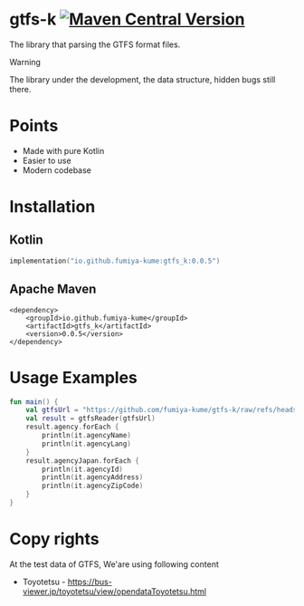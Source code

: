# gtfs-k [![Maven Central Version](https://img.shields.io/maven-central/v/io.github.fumiya-kume/gtfs_k)](https://central.sonatype.com/artifact/io.github.fumiya-kume/gtfs_k)

The library that parsing the GTFS format files.

> [!WARNING]  
> The library under the development, the data structure, hidden bugs still there.

# Points
- Made with pure Kotlin
- Easier to use
- Modern codebase

# Installation 

## Kotlin

```kt
implementation("io.github.fumiya-kume:gtfs_k:0.0.5")
```

## Apache Maven

```
<dependency>
    <groupId>io.github.fumiya-kume</groupId>
    <artifactId>gtfs_k</artifactId>
    <version>0.0.5</version>
</dependency>
```

# Usage Examples

```kt
fun main() {
    val gtfsUrl = "https://github.com/fumiya-kume/gtfs-k/raw/refs/heads/master/test-data/toyotetsu.zip"
    val result = gtfsReader(gtfsUrl)
    result.agency.forEach {
        println(it.agencyName)
        println(it.agencyLang)
    }
    result.agencyJapan.forEach { 
        println(it.agencyId)
        println(it.agencyAddress)
        println(it.agencyZipCode)
    }
}
```

# Copy rights

At the test data of GTFS, We'are using following content
- Toyotetsu - https://bus-viewer.jp/toyotetsu/view/opendataToyotetsu.html
